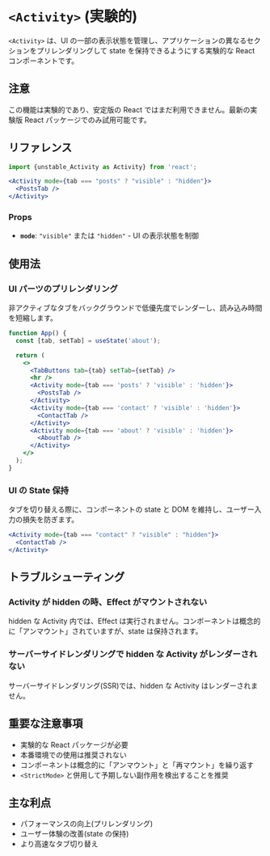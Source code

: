 # `<Activity>` (実験的)

`<Activity>` は、UI の一部の表示状態を管理し、アプリケーションの異なるセクションをプリレンダリングして state を保持できるようにする実験的な React コンポーネントです。

## 注意

この機能は実験的であり、安定版の React ではまだ利用できません。最新の実験版 React パッケージでのみ試用可能です。

## リファレンス

```jsx
import {unstable_Activity as Activity} from 'react';

<Activity mode={tab === "posts" ? "visible" : "hidden"}>
  <PostsTab />
</Activity>
```

### Props

- **`mode`**: `"visible"` または `"hidden"` - UI の表示状態を制御

## 使用法

### UI パーツのプリレンダリング

非アクティブなタブをバックグラウンドで低優先度でレンダーし、読み込み時間を短縮します。

```jsx
function App() {
  const [tab, setTab] = useState('about');

  return (
    <>
      <TabButtons tab={tab} setTab={setTab} />
      <hr />
      <Activity mode={tab === 'posts' ? 'visible' : 'hidden'}>
        <PostsTab />
      </Activity>
      <Activity mode={tab === 'contact' ? 'visible' : 'hidden'}>
        <ContactTab />
      </Activity>
      <Activity mode={tab === 'about' ? 'visible' : 'hidden'}>
        <AboutTab />
      </Activity>
    </>
  );
}
```

### UI の State 保持

タブを切り替える際に、コンポーネントの state と DOM を維持し、ユーザー入力の損失を防ぎます。

```jsx
<Activity mode={tab === "contact" ? "visible" : "hidden"}>
  <ContactTab />
</Activity>
```

## トラブルシューティング

### Activity が hidden の時、Effect がマウントされない

hidden な Activity 内では、Effect は実行されません。コンポーネントは概念的に「アンマウント」されていますが、state は保持されます。

### サーバーサイドレンダリングで hidden な Activity がレンダーされない

サーバーサイドレンダリング(SSR)では、hidden な Activity はレンダーされません。

## 重要な注意事項

- 実験的な React パッケージが必要
- 本番環境での使用は推奨されない
- コンポーネントは概念的に「アンマウント」と「再マウント」を繰り返す
- `<StrictMode>` と併用して予期しない副作用を検出することを推奨

## 主な利点

- パフォーマンスの向上(プリレンダリング)
- ユーザー体験の改善(state の保持)
- より高速なタブ切り替え
